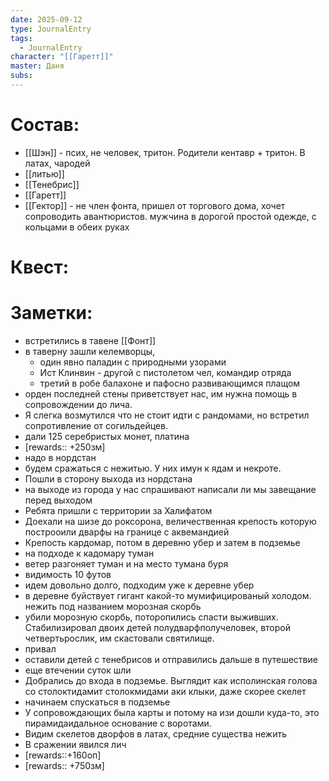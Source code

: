 ```yaml
---
date: 2025-09-12
type: JournalEntry
tags:
  - JournalEntry
character: "[[Гаретт]]"
master: Даня
subs:
---
```

# Состав:
- [[Шэн]] - псих, не человек, тритон. Родители кентавр + тритон. В латах, чародей
- [[литью]]
- [[Тенебрис]]
- [[Гаретт]]
- [[Гектор]] - не член фонта, пришел от торгового дома, хочет сопроводить авантюристов. мужчина в дорогой простой одежде, с кольцами в обеих руках

# Квест:


# Заметки:
- встретились в тавене [[Фонт]]
- в таверну зашли келемворцы, 
	- один явно паладин с природными узорами
	- Ист Клинвин - другой с пистолетом чел, командир отряда
	- третий в робе балахоне и пафосно развивающимся плащом
- орден последней стены приветствует нас, им нужна помощь в сопровождении до лича. 
- Я слегка возмутился что не стоит идти с рандомами, но встретил сопротивление от согильдейцев.
- дали 125 серебристых монет, платина
- [rewards:: +250зм]
- надо в нордстан
- будем сражаться с нежитью. У них имун к ядам и некроте.
- Пошли в сторону выхода из нордстана
- на выходе из города у нас спрашивают написали ли мы завещание перед выходом
- Ребята пришли с территории за Халифатом
- Доехали на шизе до роксорона, величественная крепость которую построоили дварфы на границе с аквемандией
- Крепость кардомар, потом в деревню убер и затем в подземье
- на подходе к кадомару туман
- ветер разгоняет туман и на место тумана буря
- видимость 10 футов
- идем довольно долго, подходим уже к деревне убер
- в деревне буйствует гигант какой-то мумифицированый холодом. нежить под названием морозная скорбь
- убили морозную скорбь, поторопились спасти выживших. Стабилизировал двоих детей полудварфполучеловек, второй четвертьрослик, им скастовали святилище.
- привал
- оставили детей с тенебрисов и отправились дальше в путешествие
- еще втечении суток шли
- Добрались до входа в подземье. Выглядит как исполинская голова со столоктидамит столокмидами аки клыки, даже скорее скелет
- начинаем спускаться в подземье
- У сопровождающих была карты и потому на изи дошли куда-то, это пирамидаидальное основание с воротами.
- Видим скелетов дворфов в латах, средние существа нежить
- В сражении явился лич
- [rewards::+160оп]
- [rewards:: +750зм]